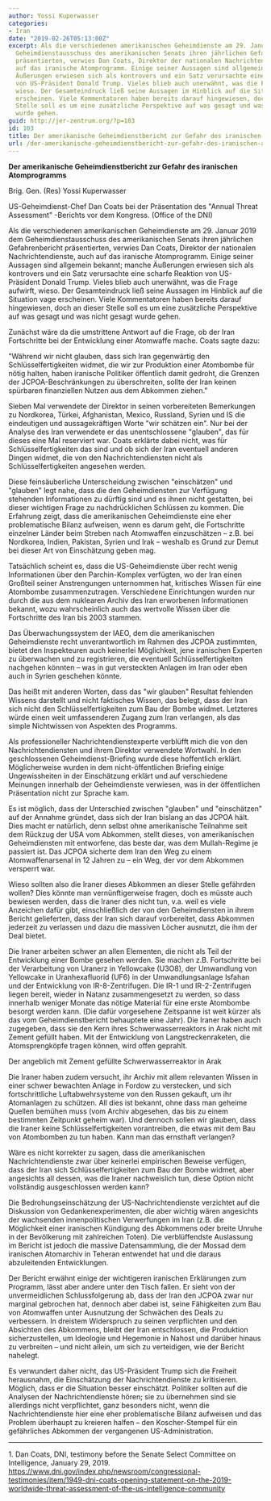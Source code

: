 ```yaml
---
author: Yossi Kuperwasser
categories:
- Iran
date: "2019-02-26T05:13:00Z"
excerpt: Als die verschiedenen amerikanischen Geheimdienste am 29. Januar 2019 dem
  Geheimdienstausschuss des amerikanischen Senats ihren jährlichen Gefahrenbericht
  präsentierten, verwies Dan Coats, Direktor der nationalen Nachrichtendienste, auch
  auf das iranische Atomprogramm. Einige seiner Aussagen sind allgemein bekannt; manche
  Äußerungen erwiesen sich als kontrovers und ein Satz verursachte eine scharfe Reaktion
  von US-Präsident Donald Trump. Vieles blieb auch unerwähnt, was die Frage aufwirft,
  wieso. Der Gesamteindruck ließ seine Aussagen im Hinblick auf die Situation vage
  erscheinen. Viele Kommentatoren haben bereits darauf hingewiesen, doch an dieser
  Stelle soll es um eine zusätzliche Perspektive auf was gesagt und was nicht gesagt
  wurde gehen.
guid: http://jer-zentrum.org/?p=103
id: 103
title: Der amerikanische Geheimdienstbericht zur Gefahr des iranischen Atomprogramms
url: /der-amerikanische-geheimdienstbericht-zur-gefahr-des-iranischen-atomprogramms/
---
```


**Der amerikanische Geheimdienstbericht zur Gefahr des iranischen Atomprogramms**

Brig. Gen. (Res) Yossi Kuperwasser

 
US-Geheimdienst-Chef Dan Coats bei der Präsentation des "Annual Threat Assessment" -Berichts vor dem Kongress. (Office of the DNI)

  
Als die verschiedenen amerikanischen Geheimdienste am 29. Januar 2019 dem Geheimdienstausschuss des amerikanischen Senats ihren jährlichen Gefahrenbericht präsentierten, verwies Dan Coats, Direktor der nationalen Nachrichtendienste, auch auf das iranische Atomprogramm. Einige seiner Aussagen sind allgemein bekannt; manche Äußerungen erwiesen sich als kontrovers und ein Satz verursachte eine scharfe Reaktion von US-Präsident Donald Trump. Vieles blieb auch unerwähnt, was die Frage aufwirft, wieso. Der Gesamteindruck ließ seine Aussagen im Hinblick auf die Situation vage erscheinen. Viele Kommentatoren haben bereits darauf hingewiesen, doch an dieser Stelle soll es um eine zusätzliche Perspektive auf was gesagt und was nicht gesagt wurde gehen.

Zunächst wäre da die umstrittene Antwort auf die Frage, ob der Iran Fortschritte bei der Entwicklung einer Atomwaffe mache. Coats sagte dazu:

"Während wir nicht glauben, dass sich Iran gegenwärtig den Schlüsselfertigkeiten widmet, die wir zur Produktion einer Atombombe für nötig halten, haben iranische Politiker öffentlich damit gedroht, die Grenzen der JCPOA-Beschränkungen zu überschreiten, sollte der Iran keinen spürbaren finanziellen Nutzen aus dem Abkommen ziehen."

Sieben Mal verwendete der Direktor in seinen vorbereiteten Bemerkungen zu Nordkorea, Türkei, Afghanistan, Mexico, Russland, Syrien und IS die eindeutigen und aussagekräftigen Worte "wir schätzen ein". Nur bei der Analyse des Iran verwendete er das unentschlossene "glauben", das für dieses eine Mal reserviert war. Coats erklärte dabei nicht, was für Schlüsselfertigkeiten das sind und ob sich der Iran eventuell anderen Dingen widmet, die von den Nachrichtendiensten nicht als Schlüsselfertigkeiten angesehen werden.

Diese feinsäuberliche Unterscheidung zwischen "einschätzen" und "glauben" legt nahe, dass die den Geheimdiensten zur Verfügung stehenden Informationen zu dürftig sind und es ihnen nicht gestatten, bei dieser wichtigen Frage zu nachdrücklichen Schlüssen zu kommen. Die Erfahrung zeigt, dass die amerikanischen Geheimdienste eine eher problematische Bilanz aufweisen, wenn es darum geht, die Fortschritte einzelner Länder beim Streben nach Atomwaffen einzuschätzen – z.B. bei Nordkorea, Indien, Pakistan, Syrien und Irak – weshalb es Grund zur Demut bei dieser Art von Einschätzung geben mag.

Tatsächlich scheint es, dass die US-Geheimdienste über recht wenig Informationen über den Parchin-Komplex verfügten, wo der Iran einen Großteil seiner Anstrengungen unternommen hat, kritisches Wissen für eine Atombombe zusammenzutragen. Verschiedene Einrichtungen wurden nur durch die aus dem nuklearen Archiv des Iran erworbenen Informationen bekannt, wozu wahrscheinlich auch das wertvolle Wissen über die Fortschritte des Iran bis 2003 stammen.

Das Überwachungssystem der IAEO, dem die amerikanischen Geheimdienste recht unverantwortlich im Rahmen des JCPOA zustimmten, bietet den Inspekteuren auch keinerlei Möglichkeit, jene iranischen Experten zu überwachen und zu registrieren, die eventuell Schlüsselfertigkeiten nachgehen könnten – was in gut versteckten Anlagen im Iran oder eben auch in Syrien geschehen könnte.

Das heißt mit anderen Worten, dass das "wir glauben" Resultat fehlenden Wissens darstellt und nicht faktisches Wissen, das belegt, dass der Iran sich nicht den Schlüsselfertigkeiten zum Bau der Bombe widmet. Letzteres würde einen weit umfassenderen Zugang zum Iran verlangen, als das simple Nichtwissen von Aspekten des Programms.

Als professioneller Nachrichtendienstexperte verblüfft mich die von den Nachrichtendiensten und ihrem Direktor verwendete Wortwahl. In den geschlossenen Geheimdienst-Briefing wurde diese hoffentlich erklärt. Möglicherweise wurden in dem nicht-öffentlichen Briefing einige Ungewissheiten in der Einschätzung erklärt und auf verschiedene Meinungen innerhalb der Geheimdienste verwiesen, was in der öffentlichen Präsentation nicht zur Sprache kam.

Es ist möglich, dass der Unterschied zwischen "glauben" und "einschätzen" auf der Annahme gründet, dass sich der Iran bislang an das JCPOA hält. Dies macht er natürlich, denn selbst ohne amerikanische Teilnahme seit dem Rückzug der USA vom Abkommen, stellt dieses, von amerikanischen Geheimdiensten mit entworfene, das beste dar, was dem Mullah-Regime je passiert ist. Das JCPOA sicherte dem Iran den Weg zu einem Atomwaffenarsenal in 12 Jahren zu – ein Weg, der vor dem Abkommen versperrt war.

Wieso sollten also die Iraner dieses Abkommen an dieser Stelle gefährden wollen? Dies könnte man vernünftigerweise fragen, doch es müsste auch bewiesen werden, dass die Iraner dies nicht tun, v.a. weil es viele Anzeichen dafür gibt, einschließlich der von den Geheimdiensten in ihrem Bericht gelieferten, dass der Iran sich darauf vorbereitet, dass Abkommen jederzeit zu verlassen und dazu die massiven Löcher ausnutzt, die ihm der Deal bietet.

Die Iraner arbeiten schwer an allen Elementen, die nicht als Teil der Entwicklung einer Bombe gesehen werden. Sie machen z.B. Fortschritte bei der Verarbeitung von Uranerz in Yellowcake (U3O8), der Umwandlung von Yellowcake in Uranhexafluorid (UF6) in der Umwandlungsanlage Isfahan und der Entwicklung von IR-8-Zentrifugen. Die IR-1 und IR-2-Zentrifugen liegen bereit, wieder in Natanz zusammengesetzt zu werden, so dass innerhalb weniger Monate das nötige Material für eine erste Atombombe besorgt werden kann. (Die dafür vorgesehene Zeitspanne ist weit kürzer als das vom Geheimdienstbericht behauptete eine Jahr). Die Iraner haben auch zugegeben, dass sie den Kern ihres Schwerwasserreaktors in Arak nicht mit Zement gefüllt haben. Mit der Entwicklung von Langstreckenraketen, die Atomsprengköpfe tragen können, wird offen geprahlt.

  
 
Der angeblich mit Zement gefüllte Schwerwasserreaktor in Arak  




Die Iraner haben zudem versucht, ihr Archiv mit allem relevanten Wissen in einer schwer bewachten Anlage in Fordow zu verstecken, und sich fortschrittliche Luftabwehrsysteme von den Russen gekauft, um ihr Atomanlagen zu schützen. All dies ist bekannt, ohne dass man geheime Quellen bemühen muss (vom Archiv abgesehen, das bis zu einem bestimmten Zeitpunkt geheim war). Und dennoch sollen wir glauben, dass die Iraner keine Schlüsselfertigkeiten vorantreiben, die etwas mit dem Bau von Atombomben zu tun haben. Kann man das ernsthaft verlangen?

Wäre es nicht korrekter zu sagen, dass die amerikanischen Nachrichtendienste zwar über keinerlei empirischen Beweise verfügen, dass der Iran sich Schlüsselfertigkeiten zum Bau der Bombe widmet, aber angesichts all dessen, was die Iraner nachweislich tun, diese Option nicht vollständig ausgeschlossen werden kann?

Die Bedrohungseinschätzung der US-Nachrichtendienste verzichtet auf die Diskussion von Gedankenexperimenten, die aber wichtig wären angesichts der wachsenden innenpolitischen Verwerfungen im Iran (z.B. die Möglichkeit einer iranischen Kündigung des Abkommens oder breite Unruhe in der Bevölkerung mit zahlreichen Toten). Die verblüffendste Auslassung im Bericht ist jedoch die massive Datensammlung, die der Mossad dem iranischen Atomarchiv in Teheran entwendet hat und die daraus abzuleitenden Entwicklungen.

Der Bericht erwähnt einige der wichtigeren iranischen Erklärungen zum Programm, lässt aber andere unter den Tisch fallen. Er sieht von der unvermeidlichen Schlussfolgerung ab, dass der Iran den JCPOA zwar nur marginal gebrochen hat, dennoch aber dabei ist, seine Fähigkeiten zum Bau von Atomwaffen unter Ausnutzung der Schwächen des Deals zu verbessern. In dreistem Widerspruch zu seinen verpflichten und den Absichten des Abkommens, bleibt der Iran entschlossen, die Produktion sicherzustellen, um Ideologie und Hegemonie in Nahost und darüber hinaus zu verbreiten – und nicht allein, um sich zu verteidigen, wie der Bericht nahelegt.

Es verwundert daher nicht, das US-Präsident Trump sich die Freiheit herausnahm, die Einschätzung der Nachrichtendienste zu kritisieren. Möglich, dass er die Situation besser einschätzt. Politiker sollten auf die Analysen der Nachrichtendienste hören; sie zu übernehmen sind sie allerdings nicht verpflichtet, ganz besonders nicht, wenn die Nachrichtendienste hier eine eher problematische Bilanz aufweisen und das Problem überhaupt zu kreieren halfen – den Koscher-Stempel für ein gefährliches Abkommen der vergangenen US-Administration.



---

  
1\. Dan Coats, DNI, testimony before the Senate Select Committee on Intelligence, January 29, 2019. https://www.dni.gov/index.php/newsroom/congressional-testimonies/item/1949-dni-coats-opening-statement-on-the-2019-worldwide-threat-assessment-of-the-us-intelligence-community